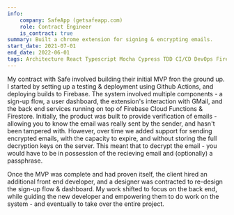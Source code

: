 ```yaml
---
info:
    company: SafeApp (getsafeapp.com)
    role: Contract Engineer
    is_contract: true
summary: Built a chrome extension for signing & encrypting emails.
start_date: 2021-07-01
end_date: 2022-06-01
tags: Architecture React Typescript Mocha Cypress TDD CI/CD DevOps Firebase Twilio OpenPGP Encryption Chrome-Extensions GMail front-end  nodejs back-end full-stack HTML css redux
---
```


My contract with Safe involved building their initial MVP fron the ground up. I started by setting up a testing & deployment using Github Actions, and deploying builds to Firebase. The system involved multiple components - a sign-up flow, a user dashboard, the extension's interaction with GMail, and the back end services running on top of Firebase Cloud Functions & Firestore. Initially, the product was built to provide verification of emails - allowing you to know the email was really sent by the sender, and hasn't been tampered with. However, over time we added support for sending encrypted emails, with the capacity to expire, and without storing the full decryption keys on the server. This meant that to decrypt the email - you would have to be in possession of the recieving email and (optionally) a passphrase.

Once the MVP was complete and had proven itself, the client hired an additional front end developer, and a designer was contracted to re-design the sign-up flow & dashboard. My work shifted to focus on the back end, while guiding the new developer and empowering them to do work on the system - and eventually to take over the entire project.